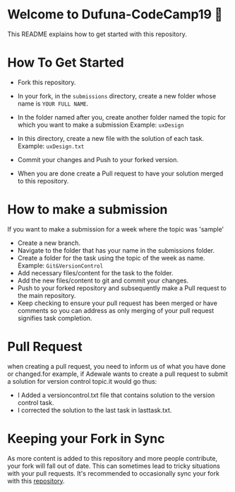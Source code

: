  # Welcome to Dufuna-CodeCamp19 🚩
 
 This README explains how to get started with this repository.
 
# How To Get Started

- Fork this repository.
 
- In your fork, in the `submissions` directory, create a new folder whose name is `YOUR FULL NAME`.

- In the folder named after you, create another folder named the topic for which you want to make a submission Example: `uxDesign`

- In this directory, create a new file with the solution of each task. Example: `uxDesign.txt`

- Commit your changes and Push to your forked version.

- When you are done create a Pull request to have your solution merged to this repository.

# How to make a submission
If you want to make a submission for a week where the topic was 'sample'
- Create a new branch.
- Navigate to the folder that has your name in the submissions folder.
- Create a folder for the task using the topic of the week as name. Example: `Git&VersionControl`
- Add necessary files/content for the task to the folder.
- Add the new files/content to git and commit your changes.
- Push to your forked repository and subsequently make a Pull request to the main repository.
- Keep checking to ensure your pull request has been merged or have comments so you can address as only merging of your pull request signifies task completion.
 
 # Pull Request
 
 when creating a pull request, you need to inform us of what you have done or changed.for example, if Adewale wants to create a pull request to submit a solution for version control topic.it would go thus:
-  I Added a versioncontrol.txt file that contains solution to the version control task.
-  I corrected the solution to the last task in lasttask.txt.


# Keeping your Fork in Sync
 
 As more content is added to this repository and more people contribute, your fork will fall out of date. This can sometimes lead to tricky situations with your pull requests. It's recommended to occasionally sync your fork with this [repository](https://help.github.com/articles/syncing-a-fork/).
